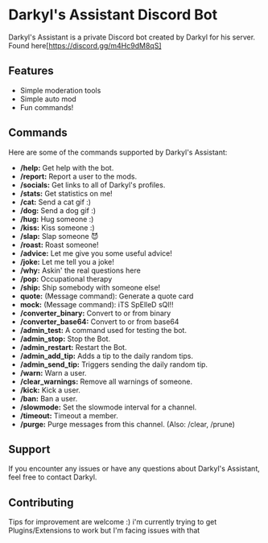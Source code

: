# Darkyl's Assistant Discord Bot

Darkyl's Assistant is a private Discord bot created by Darkyl for his server. Found here[https://discord.gg/m4Hc9dM8qS]

## Features

- Simple moderation tools
- Simple auto mod
- Fun commands!


## Commands

Here are some of the commands supported by Darkyl's Assistant:

-  **/help:** Get help with the bot.
-  **/report:** Report a user to the mods.
-  **/socials:** Get links to all of Darkyl's profiles.
-  **/stats:** Get statistics on me!
-  **/cat:** Send a cat gif :)
-  **/dog:** Send a dog gif :)
-  **/hug:** Hug someone :)
-  **/kiss:** Kiss someone :)
-  **/slap:** Slap someone 😈
-  **/roast:** Roast someone!
-  **/advice:** Let me give you some useful advice!
-  **/joke:** Let me tell you a joke!
-  **/why:** Askin' the real questions here
-  **/pop:** Occupational therapy
-  **/ship:** Ship somebody with someone else!
-  **quote:** (Message command): Generate a quote card
-  **mock:** (Message command): iTS SpElleD sQl!!
-  **/converter_binary:** Convert to or from binary
-  **/converter_base64:** Convert to or from base64
-  **/admin_test:** A command used for testing the bot.
-  **/admin_stop:** Stop the Bot.
-  **/admin_restart:** Restart the Bot.
-  **/admin_add_tip:** Adds a tip to the daily random tips.
-  **/admin_send_tip:** Triggers sending the daily random tip.
-  **/warn:** Warn a user.
-  **/clear_warnings:** Remove all warnings of someone.
-  **/kick:** Kick a user.
-  **/ban:** Ban a user.
-  **/slowmode:** Set the slowmode interval for a channel.
-  **/timeout:** Timeout a member.
-  **/purge:** Purge messages from this channel. (Also: /clear, /prune)

## Support

If you encounter any issues or have any questions about Darkyl's Assistant, feel free to contact Darkyl.

## Contributing

Tips for improvement are welcome :)
i'm currently trying to get Plugins/Extensions to work but I'm facing issues with that
